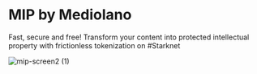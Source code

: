 # MIP by Mediolano

Fast, secure and free! Transform your content into protected intellectual property with frictionless tokenization on #Starknet

![mip-screen2 (1)](https://github.com/user-attachments/assets/07eb8b5c-ba61-4c22-9119-c838a3882e84)
